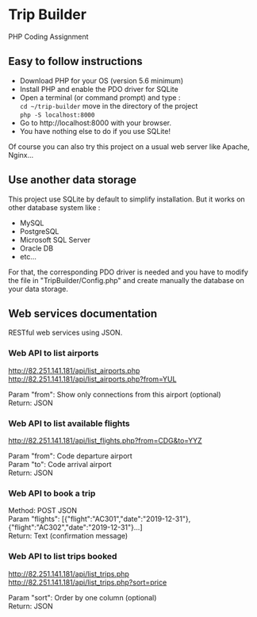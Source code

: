 # Trip Builder

PHP Coding Assignment

## Easy to follow instructions

- Download PHP for your OS (version 5.6 minimum)
- Install PHP and enable the PDO driver for SQLite
- Open a terminal (or command prompt) and type :  
`cd ~/trip-builder` move in the directory of the project  
`php -S localhost:8000`
- Go to http://localhost:8000 with your browser.
- You have nothing else to do if you use SQLite!

Of course you can also try this project on a usual web server like Apache, Nginx...

## Use another data storage

This project use SQLite by default to simplify installation. But it works on other database system like :

- MySQL
- PostgreSQL
- Microsoft SQL Server
- Oracle DB
- etc...

For that, the corresponding PDO driver is needed and you have to modify the file in "TripBuilder/Config.php" and create manually the database on your data storage.

## Web services documentation

RESTful web services using JSON.

### Web API to list airports

http://82.251.141.181/api/list_airports.php  
http://82.251.141.181/api/list_airports.php?from=YUL

Param "from": Show only connections from this airport (optional)  
Return: JSON

### Web API to list available flights

http://82.251.141.181/api/list_flights.php?from=CDG&to=YYZ

Param "from": Code departure airport  
Param "to": Code arrival airport  
Return: JSON

### Web API to book a trip

Method: POST JSON  
Param "flights": [{"flight":"AC301","date":"2019-12-31"},{"flight":"AC302","date":"2019-12-31"}...]  
Return: Text (confirmation message)

### Web API to list trips booked

http://82.251.141.181/api/list_trips.php  
http://82.251.141.181/api/list_trips.php?sort=price

Param "sort": Order by one column (optional)  
Return: JSON